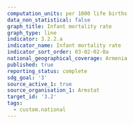 ```yaml
---
computation_units: per 1000 life births
data_non_statistical: false
graph_title: Infant mortality rate
graph_type: line
indicator: 3.2.2.a
indicator_name: Infant mortality rate
indicator_sort_order: 03-02-02-0a
national_geographical_coverage: Armenia
published: true
reporting_status: complete
sdg_goal: '3'
source_active_1: true
source_organisation_1: Armstat
target_id: '3.2'
tags:
  - custom.national
---
```

